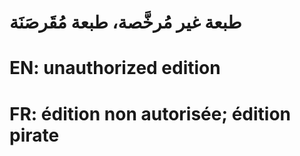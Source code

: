 # طبعة غير مُرخَّصة، طبعة مُقَرصَنَة

# EN: unauthorized edition

# FR: édition non autorisée; édition pirate
